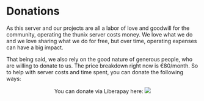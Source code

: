 # Donations

As this server and our projects are all a labor of love and goodwill for the community, operating the thunix server costs money. We love what we do and we love sharing what we do for free, but over time, operating expenses can have a big impact.

That being said, we also rely on the good nature of generous people, who are willing to donate to us. The price breakdown right now is €80/month. So to help with server costs and time spent, you can donate the following ways:

<div style="text-align:center;">

<p>You can donate via Liberapay here: <a href="https://liberapay.com/deepend/donate"><img src="https://liberapay.com/assets/widgets/donate.svg"></a></p>

</p>
</div>
